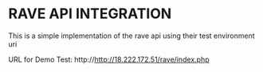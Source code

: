 # RAVE API INTEGRATION
This is a simple implementation of the rave api using their test environment uri

URL for Demo Test: http://http://18.222.172.51/rave/index.php
